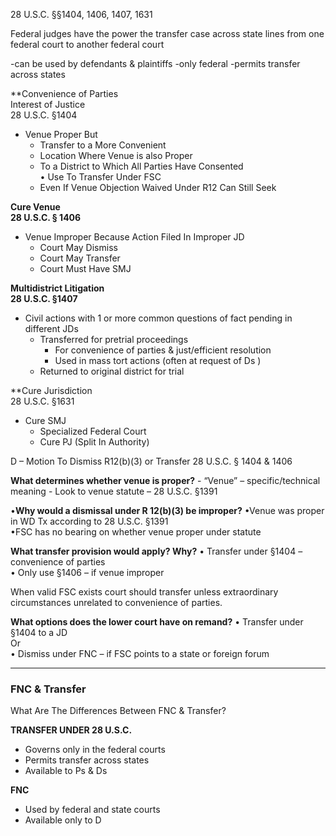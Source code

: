 28 U.S.C. §§1404, 1406, 1407, 1631

Federal judges have the power the transfer case across state lines from one federal court to another federal court

-can be used by defendants & plaintiffs
-only federal
-permits transfer across states

**Convenience of Parties  
Interest of Justice  
28 U.S.C. §1404
- Venue Proper But
	- Transfer to a More Convenient
	- Location Where Venue is also Proper
	- To a District to Which All Parties Have Consented  
		• Use To Transfer Under FSC 
	- Even If Venue Objection Waived Under R12 Can Still Seek

**Cure Venue  
28 U.S.C. § 1406**
- Venue Improper Because Action Filed In Improper JD 
	- Court May Dismiss
	- Court May Transfer
	- Court Must Have SMJ

**Multidistrict Litigation  
28 U.S.C. §1407**
- Civil actions with 1 or more common questions of fact   pending in different JDs
	- Transferred for pretrial proceedings
		- For convenience of parties & just/efficient resolution  
		- Used in mass tort actions (often at request of Ds )  
	- Returned to original district for trial

**Cure Jurisdiction  
28 U.S.C. §1631
- Cure SMJ
	- Specialized Federal Court
	- Cure PJ (Split In Authority)

D – Motion To Dismiss R12(b)(3) or Transfer 28 U.S.C. § 1404 & 1406

**What determines whether venue is proper?**
	- “Venue” – specific/technical meaning 
	- Look to venue statute – 28 U.S.C. §1391  

•**Why would a dismissal under R 12(b)(3) be improper?** 
	•Venue was proper in WD Tx according to 28 U.S.C. §1391  
	•FSC has no bearing on whether venue proper under statute 

**What transfer provision would apply? Why?**
	• Transfer under §1404 – convenience of parties  
	• Only use §1406 – if venue improper

When valid FSC exists court should transfer unless extraordinary  
circumstances unrelated to convenience of parties.  

**What options does the lower court have on remand?**
	• Transfer under §1404 to a JD  
	 Or  
	• Dismiss under FNC – if FSC points to a state or foreign forum

---------------------------------------------------

### FNC & Transfer
What Are The Differences Between FNC & Transfer?

**TRANSFER UNDER 28 U.S.C.**
- Governs only in the federal courts
- Permits transfer across states
- Available to Ps & Ds

**FNC**
- Used by federal and state courts
- Available only to D


